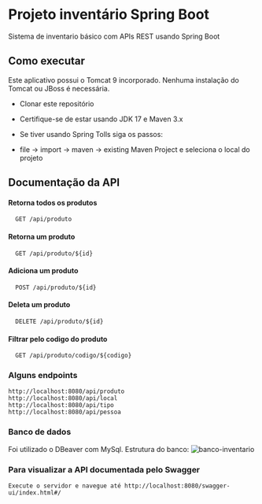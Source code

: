 #  Projeto inventário Spring Boot

Sistema de inventario básico com APIs REST usando Spring Boot

##  Como executar

Este aplicativo possui o Tomcat 9 incorporado. Nenhuma instalação do Tomcat ou JBoss é necessária.
* Clonar este repositório
* Certifique-se de estar usando JDK 17 e Maven 3.x

* Se tiver usando Spring Tolls siga os passos:
* file -> import -> maven -> existing Maven Project e seleciona o local do projeto

## Documentação da API

#### Retorna todos os produtos

```http
  GET /api/produto
```

#### Retorna um produto 

```http
  GET /api/produto/${id} 
```

#### Adiciona um produto

```http
  POST /api/produto/${id} 
```

#### Deleta um produto

```http
  DELETE /api/produto/${id} 
```

#### Filtrar pelo codigo do produto 

```http
  GET /api/produto/codigo/${codigo} 
```

### Alguns endpoints

```
http://localhost:8080/api/produto
http://localhost:8080/api/local
http://localhost:8080/api/tipo
http://localhost:8080/api/pessoa
```
### Banco de dados 
Foi utilizado o DBeaver com MySql.
Estrutura do banco:
![banco-inventario](https://user-images.githubusercontent.com/116357603/198710947-397bb008-04f7-4580-9b10-a5cf5d30f9cc.png)

###  Para visualizar a API documentada pelo Swagger 
```
Execute o servidor e navegue até http://localhost:8080/swagger-ui/index.html#/
```

